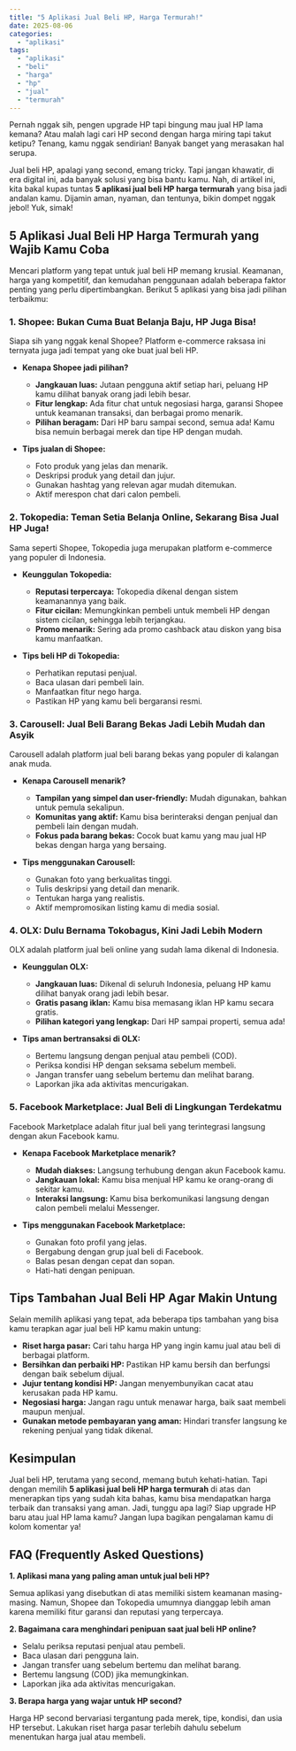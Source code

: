 ```yaml
---
title: "5 Aplikasi Jual Beli HP, Harga Termurah!"
date: 2025-08-06
categories: 
  - "aplikasi"
tags: 
  - "aplikasi"
  - "beli"
  - "harga"
  - "hp"
  - "jual"
  - "termurah"
---
```


Pernah nggak sih, pengen upgrade HP tapi bingung mau jual HP lama kemana? Atau malah lagi cari HP second dengan harga miring tapi takut ketipu? Tenang, kamu nggak sendirian! Banyak banget yang merasakan hal serupa.

Jual beli HP, apalagi yang second, emang tricky. Tapi jangan khawatir, di era digital ini, ada banyak solusi yang bisa bantu kamu. Nah, di artikel ini, kita bakal kupas tuntas **5 aplikasi jual beli HP harga termurah** yang bisa jadi andalan kamu. Dijamin aman, nyaman, dan tentunya, bikin dompet nggak jebol! Yuk, simak!

## 5 Aplikasi Jual Beli HP Harga Termurah yang Wajib Kamu Coba

Mencari platform yang tepat untuk jual beli HP memang krusial. Keamanan, harga yang kompetitif, dan kemudahan penggunaan adalah beberapa faktor penting yang perlu dipertimbangkan. Berikut 5 aplikasi yang bisa jadi pilihan terbaikmu:

### 1\. Shopee: Bukan Cuma Buat Belanja Baju, HP Juga Bisa!

Siapa sih yang nggak kenal Shopee? Platform e-commerce raksasa ini ternyata juga jadi tempat yang oke buat jual beli HP.

- **Kenapa Shopee jadi pilihan?**
    
    - **Jangkauan luas:** Jutaan pengguna aktif setiap hari, peluang HP kamu dilihat banyak orang jadi lebih besar.
    - **Fitur lengkap:** Ada fitur chat untuk negosiasi harga, garansi Shopee untuk keamanan transaksi, dan berbagai promo menarik.
    - **Pilihan beragam:** Dari HP baru sampai second, semua ada! Kamu bisa nemuin berbagai merek dan tipe HP dengan mudah.
- **Tips jualan di Shopee:**
    
    - Foto produk yang jelas dan menarik.
    - Deskripsi produk yang detail dan jujur.
    - Gunakan hashtag yang relevan agar mudah ditemukan.
    - Aktif merespon chat dari calon pembeli.

### 2\. Tokopedia: Teman Setia Belanja Online, Sekarang Bisa Jual HP Juga!

Sama seperti Shopee, Tokopedia juga merupakan platform e-commerce yang populer di Indonesia.

- **Keunggulan Tokopedia:**
    
    - **Reputasi terpercaya:** Tokopedia dikenal dengan sistem keamanannya yang baik.
    - **Fitur cicilan:** Memungkinkan pembeli untuk membeli HP dengan sistem cicilan, sehingga lebih terjangkau.
    - **Promo menarik:** Sering ada promo cashback atau diskon yang bisa kamu manfaatkan.
- **Tips beli HP di Tokopedia:**
    
    - Perhatikan reputasi penjual.
    - Baca ulasan dari pembeli lain.
    - Manfaatkan fitur nego harga.
    - Pastikan HP yang kamu beli bergaransi resmi.

### 3\. Carousell: Jual Beli Barang Bekas Jadi Lebih Mudah dan Asyik

Carousell adalah platform jual beli barang bekas yang populer di kalangan anak muda.

- **Kenapa Carousell menarik?**
    
    - **Tampilan yang simpel dan user-friendly:** Mudah digunakan, bahkan untuk pemula sekalipun.
    - **Komunitas yang aktif:** Kamu bisa berinteraksi dengan penjual dan pembeli lain dengan mudah.
    - **Fokus pada barang bekas:** Cocok buat kamu yang mau jual HP bekas dengan harga yang bersaing.
- **Tips menggunakan Carousell:**
    
    - Gunakan foto yang berkualitas tinggi.
    - Tulis deskripsi yang detail dan menarik.
    - Tentukan harga yang realistis.
    - Aktif mempromosikan listing kamu di media sosial.

### 4\. OLX: Dulu Bernama Tokobagus, Kini Jadi Lebih Modern

OLX adalah platform jual beli online yang sudah lama dikenal di Indonesia.

- **Keunggulan OLX:**
    
    - **Jangkauan luas:** Dikenal di seluruh Indonesia, peluang HP kamu dilihat banyak orang jadi lebih besar.
    - **Gratis pasang iklan:** Kamu bisa memasang iklan HP kamu secara gratis.
    - **Pilihan kategori yang lengkap:** Dari HP sampai properti, semua ada!
- **Tips aman bertransaksi di OLX:**
    
    - Bertemu langsung dengan penjual atau pembeli (COD).
    - Periksa kondisi HP dengan seksama sebelum membeli.
    - Jangan transfer uang sebelum bertemu dan melihat barang.
    - Laporkan jika ada aktivitas mencurigakan.

### 5\. Facebook Marketplace: Jual Beli di Lingkungan Terdekatmu

Facebook Marketplace adalah fitur jual beli yang terintegrasi langsung dengan akun Facebook kamu.

- **Kenapa Facebook Marketplace menarik?**
    
    - **Mudah diakses:** Langsung terhubung dengan akun Facebook kamu.
    - **Jangkauan lokal:** Kamu bisa menjual HP kamu ke orang-orang di sekitar kamu.
    - **Interaksi langsung:** Kamu bisa berkomunikasi langsung dengan calon pembeli melalui Messenger.
- **Tips menggunakan Facebook Marketplace:**
    
    - Gunakan foto profil yang jelas.
    - Bergabung dengan grup jual beli di Facebook.
    - Balas pesan dengan cepat dan sopan.
    - Hati-hati dengan penipuan.

## Tips Tambahan Jual Beli HP Agar Makin Untung

Selain memilih aplikasi yang tepat, ada beberapa tips tambahan yang bisa kamu terapkan agar jual beli HP kamu makin untung:

- **Riset harga pasar:** Cari tahu harga HP yang ingin kamu jual atau beli di berbagai platform.
- **Bersihkan dan perbaiki HP:** Pastikan HP kamu bersih dan berfungsi dengan baik sebelum dijual.
- **Jujur tentang kondisi HP:** Jangan menyembunyikan cacat atau kerusakan pada HP kamu.
- **Negosiasi harga:** Jangan ragu untuk menawar harga, baik saat membeli maupun menjual.
- **Gunakan metode pembayaran yang aman:** Hindari transfer langsung ke rekening penjual yang tidak dikenal.

## Kesimpulan

Jual beli HP, terutama yang second, memang butuh kehati-hatian. Tapi dengan memilih **5 aplikasi jual beli HP harga termurah** di atas dan menerapkan tips yang sudah kita bahas, kamu bisa mendapatkan harga terbaik dan transaksi yang aman. Jadi, tunggu apa lagi? Siap upgrade HP baru atau jual HP lama kamu? Jangan lupa bagikan pengalaman kamu di kolom komentar ya!

## FAQ (Frequently Asked Questions)

**1\. Aplikasi mana yang paling aman untuk jual beli HP?**

Semua aplikasi yang disebutkan di atas memiliki sistem keamanan masing-masing. Namun, Shopee dan Tokopedia umumnya dianggap lebih aman karena memiliki fitur garansi dan reputasi yang terpercaya.

**2\. Bagaimana cara menghindari penipuan saat jual beli HP online?**

- Selalu periksa reputasi penjual atau pembeli.
- Baca ulasan dari pengguna lain.
- Jangan transfer uang sebelum bertemu dan melihat barang.
- Bertemu langsung (COD) jika memungkinkan.
- Laporkan jika ada aktivitas mencurigakan.

**3\. Berapa harga yang wajar untuk HP second?**

Harga HP second bervariasi tergantung pada merek, tipe, kondisi, dan usia HP tersebut. Lakukan riset harga pasar terlebih dahulu sebelum menentukan harga jual atau membeli.
